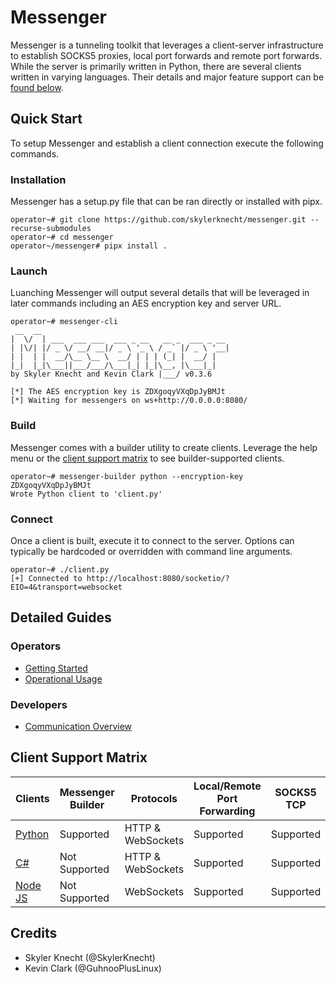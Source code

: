 # Messenger

Messenger is a tunneling toolkit that leverages a client-server infrastructure
to establish SOCKS5 proxies, local port forwards and remote port forwards. While 
the server is primarily written in Python, there are several clients written in
varying languages. Their details and major feature support can be 
[found below](https://github.com/skylerknecht/messenger?tab=readme-ov-file#client-support-matrix). 

## Quick Start

To setup Messenger and establish a client connection execute the following commands. 

### Installation
Messenger has a setup.py file that can be ran directly or installed with pipx. 
```
operator~# git clone https://github.com/skylerknecht/messenger.git --recurse-submodules
operator~# cd messenger
operator~/messenger# pipx install .
```

### Launch
Luanching Messenger will output several details that will be leveraged in later commands including
an AES encryption key and server URL. 
```
operator~# messenger-cli
 __  __
|  \/  | ___  ___ ___  ___ _ __   __ _  ___ _ __
| |\/| |/ _ \/ __/ __|/ _ \ '_ \ / _` |/ _ \ '__|
| |  | |  __/\__ \__ \  __/ | | | (_| |  __/ |
|_|  |_|\___||___/___/\___|_| |_|\__, |\___|_|
by Skyler Knecht and Kevin Clark |___/ v0.3.6

[*] The AES encryption key is ZDXgoqyVXqDpJyBMJt
[*] Waiting for messengers on ws+http://0.0.0.0:8080/
```

### Build
Messenger comes with a builder utility to create clients. Leverage the help menu or the 
[client support matrix](https://github.com/skylerknecht/messenger?tab=readme-ov-file#client-support-matrix)
to see builder-supported clients.
```
operator~# messenger-builder python --encryption-key ZDXgoqyVXqDpJyBMJt
Wrote Python client to 'client.py'
```

### Connect
Once a client is built, execute it to connect to the server. Options can typically be hardcoded or overridden 
with command line arguments. 
```
operator~# ./client.py
[+] Connected to http://localhost:8080/socketio/?EIO=4&transport=websocket
```

## Detailed Guides

### Operators
- [Getting Started](docs/getting-started.md)  
- [Operational Usage](docs/operational-usage.md)  


### Developers 
- [Communication Overview](docs/communication.md)


## Client Support Matrix

| Clients                                                            | Messenger Builder | Protocols         | Local/Remote Port Forwarding | SOCKS5 TCP | SOCKS5 UDP    |
|--------------------------------------------------------------------|-------------------|-------------------|------------------------------|------------|---------------|
| [Python](https://github.com/skylerknecht/messenger-client-python)  | Supported         | HTTP & WebSockets | Supported                    | Supported  | Not Supported |
| [C#](https://github.com/skylerknecht/messenger-client-python)      | Not Supported     | HTTP & WebSockets | Supported                    | Supported  | Not Supported |
| [Node JS](https://github.com/skylerknecht/messenger-client-nodejs) | Not Supported     |        WebSockets | Supported                    | Supported  | Not Supported |

## Credits 

- Skyler Knecht (@SkylerKnecht)
- Kevin Clark (@GuhnooPlusLinux)
